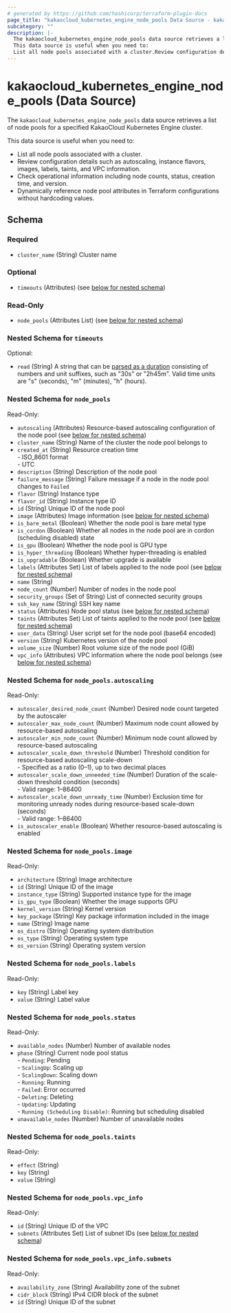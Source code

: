 ```yaml
---
# generated by https://github.com/hashicorp/terraform-plugin-docs
page_title: "kakaocloud_kubernetes_engine_node_pools Data Source - kakaocloud"
subcategory: ""
description: |-
  The kakaocloud_kubernetes_engine_node_pools data source retrieves a list of node pools for a specified KakaoCloud Kubernetes Engine cluster.
  This data source is useful when you need to:
  List all node pools associated with a cluster.Review configuration details such as autoscaling, instance flavors, images, labels, taints, and VPC information.Check operational information including node counts, status, creation time, and version.Dynamically reference node pool attributes in Terraform configurations without hardcoding values.
---
```


# kakaocloud_kubernetes_engine_node_pools (Data Source)

The `kakaocloud_kubernetes_engine_node_pools` data source retrieves a list of node pools for a specified KakaoCloud Kubernetes Engine cluster.  

This data source is useful when you need to:  
- List all node pools associated with a cluster.  
- Review configuration details such as autoscaling, instance flavors, images, labels, taints, and VPC information.  
- Check operational information including node counts, status, creation time, and version.  
- Dynamically reference node pool attributes in Terraform configurations without hardcoding values.  

<!-- ## Available filters 없음-->



<!-- schema generated by tfplugindocs -->
## Schema

### Required

- `cluster_name` (String) Cluster name

### Optional

- `timeouts` (Attributes) (see [below for nested schema](#nestedatt--timeouts))

### Read-Only

- `node_pools` (Attributes List) (see [below for nested schema](#nestedatt--node_pools))

<a id="nestedatt--timeouts"></a>
### Nested Schema for `timeouts`

Optional:

- `read` (String) A string that can be [parsed as a duration](https://pkg.go.dev/time#ParseDuration) consisting of numbers and unit suffixes, such as "30s" or "2h45m". Valid time units are "s" (seconds), "m" (minutes), "h" (hours).


<a id="nestedatt--node_pools"></a>
### Nested Schema for `node_pools`

Read-Only:

- `autoscaling` (Attributes) Resource-based autoscaling configuration of the node pool (see [below for nested schema](#nestedatt--node_pools--autoscaling))
- `cluster_name` (String) Name of the cluster the node pool belongs to
- `created_at` (String) Resource creation time <br/> - ISO_8601 format  <br/> - UTC
- `description` (String) Description of the node pool
- `failure_message` (String) Failure message if a node in the node pool changes to `Failed`
- `flavor` (String) Instance type
- `flavor_id` (String) Instance type ID
- `id` (String) Unique ID of the node pool
- `image` (Attributes) Image information (see [below for nested schema](#nestedatt--node_pools--image))
- `is_bare_metal` (Boolean) Whether the node pool is bare metal type
- `is_cordon` (Boolean) Whether all nodes in the node pool are in cordon (scheduling disabled) state
- `is_gpu` (Boolean) Whether the node pool is GPU type
- `is_hyper_threading` (Boolean) Whether hyper-threading is enabled
- `is_upgradable` (Boolean) Whether upgrade is available
- `labels` (Attributes Set) List of labels applied to the node pool (see [below for nested schema](#nestedatt--node_pools--labels))
- `name` (String)
- `node_count` (Number) Number of nodes in the node pool
- `security_groups` (Set of String) List of connected security groups
- `ssh_key_name` (String) SSH key name
- `status` (Attributes) Node pool status (see [below for nested schema](#nestedatt--node_pools--status))
- `taints` (Attributes Set) List of taints applied to the node pool (see [below for nested schema](#nestedatt--node_pools--taints))
- `user_data` (String) User script set for the node pool (base64 encoded)
- `version` (String) Kubernetes version of the node pool
- `volume_size` (Number) Root volume size of the node pool (GiB)
- `vpc_info` (Attributes) VPC information where the node pool belongs (see [below for nested schema](#nestedatt--node_pools--vpc_info))

<a id="nestedatt--node_pools--autoscaling"></a>
### Nested Schema for `node_pools.autoscaling`

Read-Only:

- `autoscaler_desired_node_count` (Number) Desired node count targeted by the autoscaler
- `autoscaler_max_node_count` (Number) Maximum node count allowed by resource-based autoscaling
- `autoscaler_min_node_count` (Number) Minimum node count allowed by resource-based autoscaling
- `autoscaler_scale_down_threshold` (Number) Threshold condition for resource-based autoscaling scale-down <br/> - Specified as a ratio (0–1), up to two decimal places
- `autoscaler_scale_down_unneeded_time` (Number) Duration of the scale-down threshold condition (seconds) <br/> - Valid range: 1–86400
- `autoscaler_scale_down_unready_time` (Number) Exclusion time for monitoring unready nodes during resource-based scale-down (seconds) <br/> - Valid range: 1–86400
- `is_autoscaler_enable` (Boolean) Whether resource-based autoscaling is enabled


<a id="nestedatt--node_pools--image"></a>
### Nested Schema for `node_pools.image`

Read-Only:

- `architecture` (String) Image architecture
- `id` (String) Unique ID of the image
- `instance_type` (String) Supported instance type for the image
- `is_gpu_type` (Boolean) Whether the image supports GPU
- `kernel_version` (String) Kernel version
- `key_package` (String) Key package information included in the image
- `name` (String) Image name
- `os_distro` (String) Operating system distribution
- `os_type` (String) Operating system type
- `os_version` (String) Operating system version


<a id="nestedatt--node_pools--labels"></a>
### Nested Schema for `node_pools.labels`

Read-Only:

- `key` (String) Label key
- `value` (String) Label value


<a id="nestedatt--node_pools--status"></a>
### Nested Schema for `node_pools.status`

Read-Only:

- `available_nodes` (Number) Number of available nodes
- `phase` (String) Current node pool status <br/>- `Pending`: Pending <br/>- `ScalingUp`: Scaling up <br/>- `ScalingDown`: Scaling down <br/>- `Running`: Running <br/>- `Failed`: Error occurred <br/>- `Deleting`: Deleting  <br/>- `Updating`: Updating <br/>- `Running (Scheduling Disable)`: Running but scheduling disabled
- `unavailable_nodes` (Number) Number of unavailable nodes


<a id="nestedatt--node_pools--taints"></a>
### Nested Schema for `node_pools.taints`

Read-Only:

- `effect` (String)
- `key` (String)
- `value` (String)


<a id="nestedatt--node_pools--vpc_info"></a>
### Nested Schema for `node_pools.vpc_info`

Read-Only:

- `id` (String) Unique ID of the VPC
- `subnets` (Attributes Set) List of subnet IDs (see [below for nested schema](#nestedatt--node_pools--vpc_info--subnets))

<a id="nestedatt--node_pools--vpc_info--subnets"></a>
### Nested Schema for `node_pools.vpc_info.subnets`

Read-Only:

- `availability_zone` (String) Availability zone of the subnet
- `cidr_block` (String) IPv4 CIDR block of the subnet
- `id` (String) Unique ID of the subnet
